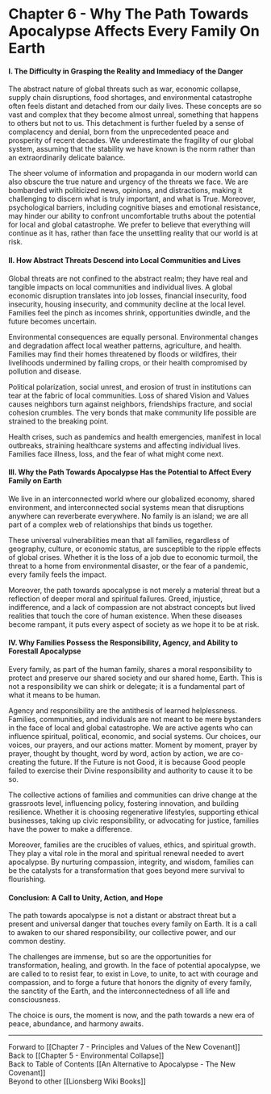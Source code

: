 # Chapter 6 - Why The Path Towards Apocalypse Affects Every Family On Earth

#### **I. The Difficulty in Grasping the Reality and Immediacy of the Danger**

The abstract nature of global threats such as war, economic collapse, supply chain disruptions, food shortages, and environmental catastrophe often feels distant and detached from our daily lives. These concepts are so vast and complex that they become almost unreal, something that happens to others but not to us. This detachment is further fueled by a sense of complacency and denial, born from the unprecedented peace and prosperity of recent decades. We underestimate the fragility of our global system, assuming that the stability we have known is the norm rather than an extraordinarily delicate balance.

The sheer volume of information and propaganda in our modern world can also obscure the true nature and urgency of the threats we face. We are bombarded with politicized news, opinions, and distractions, making it challenging to discern what is truly important, and what is True. Moreover, psychological barriers, including cognitive biases and emotional resistance, may hinder our ability to confront uncomfortable truths about the potential for local and global catastrophe. We prefer to believe that everything will continue as it has, rather than face the unsettling reality that our world is at risk.

#### **II. How Abstract Threats Descend into Local Communities and Lives**

Global threats are not confined to the abstract realm; they have real and tangible impacts on local communities and individual lives. A global economic disruption translates into job losses, financial insecurity, food insecurity, housing insecurity, and community decline at the local level. Families feel the pinch as incomes shrink, opportunities dwindle, and the future becomes uncertain.

Environmental consequences are equally personal. Environmental changes and degradation affect local weather patterns, agriculture, and health. Families may find their homes threatened by floods or wildfires, their livelihoods undermined by failing crops, or their health compromised by pollution and disease.

Political polarization, social unrest, and erosion of trust in institutions can tear at the fabric of local communities. Loss of shared Vision and Values causes neighbors turn against neighbors, friendships fracture, and social cohesion crumbles. The very bonds that make community life possible are strained to the breaking point.

Health crises, such as pandemics and health emergencies, manifest in local outbreaks, straining healthcare systems and affecting individual lives. Families face illness, loss, and the fear of what might come next.

#### **III. Why the Path Towards Apocalypse Has the Potential to Affect Every Family on Earth**

We live in an interconnected world where our globalized economy, shared environment, and interconnected social systems mean that disruptions anywhere can reverberate everywhere. No family is an island; we are all part of a complex web of relationships that binds us together.

These universal vulnerabilities mean that all families, regardless of geography, culture, or economic status, are susceptible to the ripple effects of global crises. Whether it is the loss of a job due to economic turmoil, the threat to a home from environmental disaster, or the fear of a pandemic, every family feels the impact.

Moreover, the path towards apocalypse is not merely a material threat but a reflection of deeper moral and spiritual failures. Greed, injustice, indifference, and a lack of compassion are not abstract concepts but lived realities that touch the core of human existence. When these diseases become rampant, it puts every aspect of society as we hope it to be at risk. 

#### **IV. Why Families Possess the Responsibility, Agency, and Ability to Forestall Apocalypse**

Every family, as part of the human family, shares a moral responsibility to protect and preserve our shared society and our shared home, Earth. This is not a responsibility we can shirk or delegate; it is a fundamental part of what it means to be human.

Agency and responsibility are the antithesis of learned helplessness. Families, communities, and individuals are not meant to be mere bystanders in the face of local and global catastrophe. We are active agents who can influence spiritual, political, economic, and social systems. Our choices, our voices, our prayers, and our actions matter. Moment by moment, prayer by prayer, thought by thought, word by word, action by action, we are co-creating the future. If the Future is not Good, it is because Good people failed to exercise their Divine responsibility and authority to cause it to be so. 

The collective actions of families and communities can drive change at the grassroots level, influencing policy, fostering innovation, and building resilience. Whether it is choosing regenerative lifestyles, supporting ethical businesses, taking up civic responsibility, or advocating for justice, families have the power to make a difference.

Moreover, families are the crucibles of values, ethics, and spiritual growth. They play a vital role in the moral and spiritual renewal needed to avert apocalypse. By nurturing compassion, integrity, and wisdom, families can be the catalysts for a transformation that goes beyond mere survival to flourishing.

#### **Conclusion: A Call to Unity, Action, and Hope**

The path towards apocalypse is not a distant or abstract threat but a present and universal danger that touches every family on Earth. It is a call to awaken to our shared responsibility, our collective power, and our common destiny.

The challenges are immense, but so are the opportunities for transformation, healing, and growth. In the face of potential apocalypse, we are called to to resist fear, to exist in Love, to unite, to act with courage and compassion, and to forge a future that honors the dignity of every family, the sanctity of the Earth, and the interconnectedness of all life and consciousness. 

The choice is ours, the moment is now, and the path towards a new era of peace, abundance, and harmony awaits.

___
Forward to [[Chapter 7 - Principles and Values of the New Covenant]]  
Back to [[Chapter 5 - Environmental Collapse]]  
Back to Table of Contents [[An Alternative to Apocalypse - The New Covenant]]  
Beyond to other [[Lionsberg Wiki Books]]  
